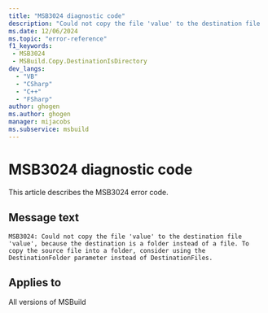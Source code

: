 ```yaml
---
title: "MSB3024 diagnostic code"
description: "Could not copy the file 'value' to the destination file 'value', because the destination is a folder instead of a file. To copy the source file into a folder, consider using the DestinationFolder parameter instead of DestinationFiles."
ms.date: 12/06/2024
ms.topic: "error-reference"
f1_keywords:
 - MSB3024
 - MSBuild.Copy.DestinationIsDirectory
dev_langs:
  - "VB"
  - "CSharp"
  - "C++"
  - "FSharp"
author: ghogen
ms.author: ghogen
manager: mijacobs
ms.subservice: msbuild
---
```


# MSB3024 diagnostic code

<!-- :::ErrorDefinitionDescription::: -->
<!-- :::editable-content name="introDescription"::: -->
This article describes the MSB3024 error code.
<!-- :::editable-content-end::: -->

## Message text

```output
MSB3024: Could not copy the file 'value' to the destination file 'value', because the destination is a folder instead of a file. To copy the source file into a folder, consider using the DestinationFolder parameter instead of DestinationFiles.
```

<!-- :::editable-content name="postOutputDescription"::: -->
<!--
{StrBegin="MSB3024: "}
-->
<!-- :::editable-content-end::: -->
<!-- :::ErrorDefinitionDescription-end::: -->

## Applies to

All versions of MSBuild

